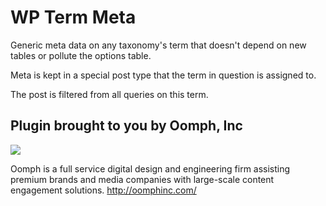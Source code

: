 # WP Term Meta

Generic meta data on any taxonomy's term that doesn't depend on new tables or pollute the options table.

Meta is kept in a special post type that the term in question is assigned to.

The post is filtered from all queries on this term.

## Plugin brought to you by Oomph, Inc
![](https://github.com/gdtrombetti/WP-Term-Meta/blob/master/images/Oomph_logo.png)

Oomph is a full service digital design and engineering firm assisting premium brands and media companies with large-scale content engagement solutions.
http://oomphinc.com/